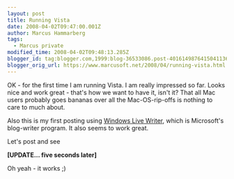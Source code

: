 ```yaml
---
layout: post
title: Running Vista
date: 2008-04-02T09:47:00.001Z
author: Marcus Hammarberg
tags:
  - Marcus private
modified_time: 2008-04-02T09:48:13.285Z
blogger_id: tag:blogger.com,1999:blog-36533086.post-4016149876415041136
blogger_orig_url: https://www.marcusoft.net/2008/04/running-vista.html
---
```



OK - for the first time I am running Vista. I am really impressed so
far. Looks nice and work great - that's how we want to have it, isn't
it? That all Mac users probably goes bananas over all the
Mac-OS-rip-offs is nothing to care to much about.

Also this is my first posting using <a
href="http://windowslivewriter.spaces.live.com/blog/cns!D85741BB5E0BE8AA!174.entry"
target="_blank">Windows Live Writer</a>, which is Microsoft's
blog-writer program. It also seems to work great.

Let's post and see

**\[UPDATE... five seconds later\]**

Oh yeah - it works ;)
